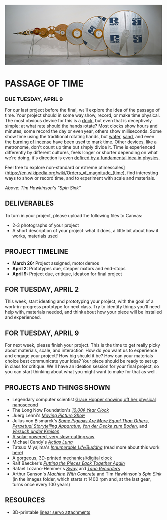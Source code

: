 ![](https://raw.githubusercontent.com/jeffThompson/PhysicalComputing/master/Images/03_PassageOfTime/TimHawkinson_SpinSink-banner.jpg)

# PASSAGE OF TIME  
### DUE TUESDAY, APRIL 9

For our last project before the final, we'll explore the idea of the passage of time. Your project should in some way show, record, or make time physical. The most obvious device for this is a [clock](https://en.wikipedia.org/wiki/Clock), but even that is deceptively simple: at what rate should the hands rotate? Most clocks show hours and minutes, some record the day or even year, others show milliseconds. Some show time using the traditional rotating hands, but [water](https://en.wikipedia.org/wiki/Water_clock), [sand](https://en.wikipedia.org/wiki/Hourglass), and even the [burning of incense](https://en.wikipedia.org/wiki/Incense_clock) have been used to mark time. Other devices, like a metronome, don't count up time but simply divide it. Time is experienced differently by different cultures, feels longer or shorter depending on what we're doing, it's direction is even [defined by a fundamental idea in physics](https://en.wikipedia.org/wiki/Arrow_of_time).

Feel free to explore non-standard or extreme ptimescales](https://en.wikipedia.org/wiki/Orders_of_magnitude_(time), find interesting ways to show or record time, and to experiment with scale and materials.

*Above: Tim Hawkinson's "Spin Sink"*

## DELIVERABLES  
To turn in your project, please upload the following files to Canvas:  
* 2-3 photographs of your project  
* A short description of your project: what it does, a little bit about how it works, materials used  

## PROJECT TIMELINE  
* **March 26:** Project assigned, motor demos  
* **April 2:** Prototypes due, stepper motors and end-stops  
* **April 9:** Project due, critique, ideation for final project  

## FOR TUESDAY, APRIL 2  
This week, start ideating and prototyping your project, with the goal of a work-in-progress prototype for next class. Try to identify things you'll need help with, materials needed, and think about how your piece will be installed and experienced.

## FOR TUESDAY, APRIL 9  
For next week, please finish your project. This is the time to get really picky about materials, scale, and interaction. How do you want us to experience and engage your project? How big should it be? How can your materials choice best communicate your idea? Your piece should be ready to set up in class for critique. We'll have an ideation session for your final project, so you can start thinking about what you might want to make for that as well.

## PROJECTS AND THINGS SHOWN  
* Legendary computer scientist [Grace Hopper showing off her physical nanosecond](https://www.youtube.com/watch?v=JEpsKnWZrJ8)  
* The Long Now Foundation's [*10,000 Year Clock*](http://longnow.org/clock/)  
* Juerg Lehni's [*Moving Picture Show*](http://juerglehni.com/works/moving-picture-show)  
* Julius von Bismarck's [*Some Pigeons Are More Equal Than Others*](http://juliusvonbismarck.com/bank/index.php?/projects/some-pigeons-are-more-equal-than-others), [*Perpetual Storytelling Apparatus*](http://juliusvonbismarck.com/bank/index.php?/projects/perpetual-storytellin-apparatus), [*Von der Decke zum Boden*](http://juliusvonbismarck.com/bank/index.php?/projects/von-der-decke-zum-boden), and [*Versuch under Kreisen*](http://juliusvonbismarck.com/bank/index.php?/projects/versuch-unter-kreisen)  
* [A solar-powered, very slow-cutting saw](https://tinkerlog.com/2012/09/24/the-almost-useless-machine)  
* Michael Candy's [*Actias Luna*](https://michaelcandy.com/ACTIAS-LUNA)  
* Tatsuo Miyajima's [*Innumerable Life/Buddha*](https://tatsuomiyajima.com/work-projects/innumerable-life-buddha/) (read more about this work [here](https://www.lissongallery.com/exhibitions/tatsuo-miyajima-innumerable-life-buddha))  
* A gorgeous, 3D-printed [mechanical/digital clock](https://hackaday.com/2018/12/10/dozens-of-servos-flip-the-segments-of-this-3d-printed-digital-clock/)  
* Ralf Baecker's [*Putting the Pieces Back Together Again*](http://www.rlfbckr.org/work/ptpbta)  
* Rafael Lozano-Hemmer's [*Sway*](http://www.lozano-hemmer.com/sway.php) and [*Tape Recorders*](http://www.lozano-hemmer.com/tape_recorders.php)  
* Arthur Ganson's [*Machine With Concrete*](https://www.youtube.com/watch?v=5q-BH-tvxEg) and Tim Hawkinson's *Spin Sink* (in the images folder, which starts at 1400 rpm and, at the last gear, turns once every 100 years)  

## RESOURCES  
* 3D-printable [linear servo attachments](https://www.thingiverse.com/thing:3170748)  
